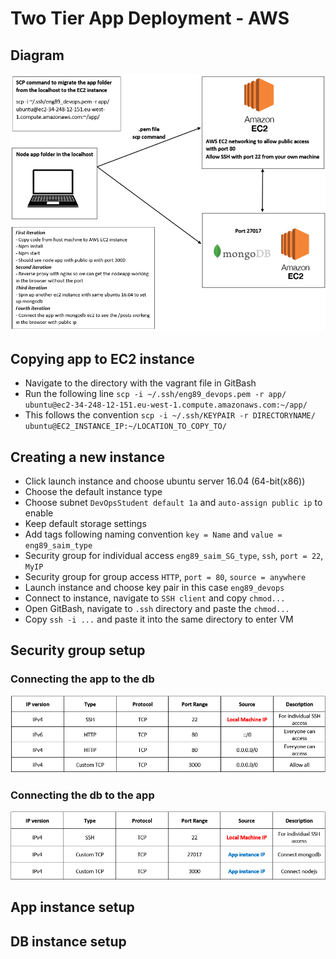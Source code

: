 # Two Tier App Deployment - AWS

## Diagram
![img.png](img.png)

## Copying app to EC2 instance
- Navigate to the directory with the vagrant file in GitBash
- Run the following line `scp -i ~/.ssh/eng89_devops.pem -r app/ ubuntu@ec2-34-248-12-151.eu-west-1.compute.amazonaws.com:~/app/`
- This follows the convention `scp -i ~/.ssh/KEYPAIR -r DIRECTORYNAME/ ubuntu@EC2_INSTANCE_IP:~/LOCATION_TO_COPY_TO/`

## Creating a new instance
- Click launch instance and choose ubuntu server 16.04 (64-bit(x86))
- Choose the default instance type
- Choose subnet `DevOpsStudent default 1a` and `auto-assign public ip` to enable
- Keep default storage settings
- Add tags following naming convention `key = Name` and `value = eng89_saim_type`
- Security group for individual access `eng89_saim_SG_type`, `ssh`, `port = 22`, `MyIP` 
- Security group for group access `HTTP`, `port = 80`, `source = anywhere`
- Launch instance and choose key pair in this case `eng89_devops`
- Connect to instance, navigate to `SSH client` and copy `chmod...`
- Open GitBash, navigate to `.ssh` directory and paste the `chmod...`
- Copy `ssh -i ...` and paste it into the same directory to enter VM 

## Security group setup
### Connecting the app to the db
![img_1.png](img_1.png)
### Connecting the db to the app
![img_2.png](img_2.png)
## App instance setup


## DB instance setup


